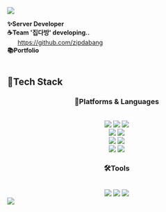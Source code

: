 <img src="https://capsule-render.vercel.app/api?type=transparent&color=1E90FF&height=90&section=header&text=Hanvp's%20Github&fontColor=0000CD&fontSize=50&fontAlignY=30&desc=김예지%20Kim%20Yeji&descSize=20&descAlignY=75" />

__✨Server Developer__
<br>
__☕Team '집다방' developing..__
<br>
&nbsp;&nbsp;&nbsp;&nbsp;&nbsp;&nbsp;https://github.com/zipdabang
<br>
__📚Portfolio__
<br><br>

## 📌Tech Stack


<h3 align="center">🚀Platforms & Languages</h3>
<div align="center">
<br>
<img src="https://img.shields.io/badge/java-007396?style=for-the-badge&logo=java&logoColor=white">
<img src="https://img.shields.io/badge/spring boot-6DB33F?style=for-the-badge&logo=springboot&logoColor=white">
<img src="https://img.shields.io/badge/spring data jpa-6DB33F?style=for-the-badge">
<br>
<img src="https://img.shields.io/badge/javascript-F7DF1E?style=for-the-badge&logo=javascript&logoColor=white">
<img src="https://img.shields.io/badge/node.js-339933?style=for-the-badge&logo=Node.js&logoColor=white">
<br>
<img src="https://img.shields.io/badge/linux-FCC624?style=for-the-badge&logo=linux&logoColor=black">
<img src="https://img.shields.io/badge/aws-232F3E?style=for-the-badge&logo=amazonaws&logoColor=white">
<br>
<img src="https://img.shields.io/badge/mysql-4479A1?style=for-the-badge&logo=mysql&logoColor=white">
<img src="https://img.shields.io/badge/mongoDB-47A248?style=for-the-badge&logo=MongoDB&logoColor=white">
<br>

</div>

<h3 align="center">🛠️Tools</h3>
<div align="center">
<br>
<img src="https://img.shields.io/badge/IntelliJ IDEA-EF2D5E?style=for-the-badge&logo=jetbrains&logoColor=white">
<img src="https://img.shields.io/badge/Visual Studio Code-007ACC?style=for-the-badge&logo=visualstudiocode&logoColor=white">
<img src="https://img.shields.io/badge/GitHub-232F3E?style=for-the-badge&logo=github&logoColor=white">
</div>

<img src="https://capsule-render.vercel.app/api?type=wave&color=1E90FF&height=150&section=footer" />



<!--
**Hanvp/Hanvp** is a ✨ _special_ ✨ repository because its `README.md` (this file) appears on your GitHub profile.

Here are some ideas to get you started:

- 🔭 I’m currently working on ...
- 🌱 I’m currently learning ...
- 👯 I’m looking to collaborate on ...
- 🤔 I’m looking for help with ...
- 💬 Ask me about ...
- 📫 How to reach me: ...
- 😄 Pronouns: ...
- ⚡ Fun fact: ...
-->
